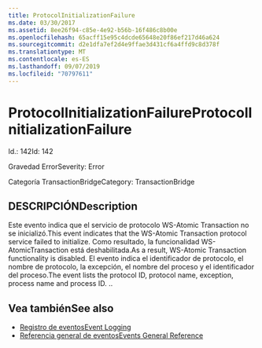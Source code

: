```yaml
---
title: ProtocolInitializationFailure
ms.date: 03/30/2017
ms.assetid: 8ee26f94-c85e-4e92-b56b-16f486c8b00e
ms.openlocfilehash: 65acff15e95c4dcde65648e20f86ef217d46a624
ms.sourcegitcommit: d2e1dfa7ef2d4e9ffae3d431cf6a4ffd9c8d378f
ms.translationtype: MT
ms.contentlocale: es-ES
ms.lasthandoff: 09/07/2019
ms.locfileid: "70797611"
---
```

# <a name="protocolinitializationfailure"></a><span data-ttu-id="c27cd-102">ProtocolInitializationFailure</span><span class="sxs-lookup"><span data-stu-id="c27cd-102">ProtocolInitializationFailure</span></span>
<span data-ttu-id="c27cd-103">Id.: 142</span><span class="sxs-lookup"><span data-stu-id="c27cd-103">Id: 142</span></span>  
  
 <span data-ttu-id="c27cd-104">Gravedad Error</span><span class="sxs-lookup"><span data-stu-id="c27cd-104">Severity: Error</span></span>  
  
 <span data-ttu-id="c27cd-105">Categoría TransactionBridge</span><span class="sxs-lookup"><span data-stu-id="c27cd-105">Category: TransactionBridge</span></span>  
  
## <a name="description"></a><span data-ttu-id="c27cd-106">DESCRIPCIÓN</span><span class="sxs-lookup"><span data-stu-id="c27cd-106">Description</span></span>  
 <span data-ttu-id="c27cd-107">Este evento indica que el servicio de protocolo WS-Atomic Transaction  no se inicializó.</span><span class="sxs-lookup"><span data-stu-id="c27cd-107">This event indicates that the WS-Atomic Transaction protocol service failed to initialize.</span></span> <span data-ttu-id="c27cd-108">Como resultado, la funcionalidad WS-AtomicTransaction está deshabilitada.</span><span class="sxs-lookup"><span data-stu-id="c27cd-108">As a result, WS-Atomic Transaction functionality is disabled.</span></span> <span data-ttu-id="c27cd-109">El evento indica el identificador de protocolo, el nombre de protocolo, la excepción, el nombre del proceso y el identificador del proceso.</span><span class="sxs-lookup"><span data-stu-id="c27cd-109">The event lists the protocol ID, protocol name, exception, process name and process ID.</span></span> <span data-ttu-id="c27cd-110">.</span><span class="sxs-lookup"><span data-stu-id="c27cd-110">.</span></span>  
  
## <a name="see-also"></a><span data-ttu-id="c27cd-111">Vea también</span><span class="sxs-lookup"><span data-stu-id="c27cd-111">See also</span></span>

- [<span data-ttu-id="c27cd-112">Registro de eventos</span><span class="sxs-lookup"><span data-stu-id="c27cd-112">Event Logging</span></span>](index.md)
- [<span data-ttu-id="c27cd-113">Referencia general de eventos</span><span class="sxs-lookup"><span data-stu-id="c27cd-113">Events General Reference</span></span>](events-general-reference.md)
